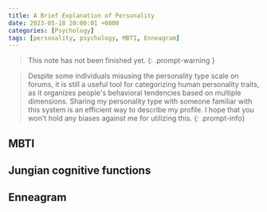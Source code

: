 ```yaml
---
title: A Brief Explanation of Personality
date: 2023-05-18 20:00:01 +0800
categories: [Psychology]
tags: [personality, psychology, MBTI, Enneagram]
---
```


 > This note has not been finished yet.
{: .prompt-warning }

> Despite some individuals misusing the personality type scale on forums, it is still a useful tool for categorizing human personality traits, as it organizes people's behavioral tendencies based on multiple dimensions. Sharing my personality type with someone familiar with this system is an efficient way to describe my profile. I hope that you won't hold any biases against me for utilizing this.
{: .prompt-info}

## MBTI


## Jungian cognitive functions



## Enneagram
